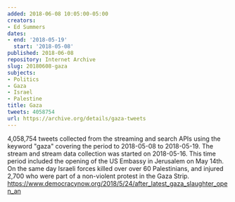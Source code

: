```yaml
---
added: 2018-06-08 10:05:00-05:00
creators:
- Ed Summers
dates:
- end: '2018-05-19'
  start: '2018-05-08'
published: 2018-06-08
repository: Internet Archive
slug: 20180608-gaza
subjects:
- Politics
- Gaza
- Israel
- Palestine
title: Gaza
tweets: 4058754
url: https://archive.org/details/gaza-tweets
---
```


4,058,754 tweets collected from the streaming and search APIs using the keyword "gaza" covering the period to 2018-05-08 to 2018-05-19. The stream and stream data collection was started on 2018-05-16. This time period included the opening of the US Embassy in Jerusalem on May 14th.  On the same day Israeli forces killed over over 60 Palestinians, and injured 2,700 who were part of a non-violent protest in the Gaza Strip. https://www.democracynow.org/2018/5/24/after_latest_gaza_slaughter_open_an
